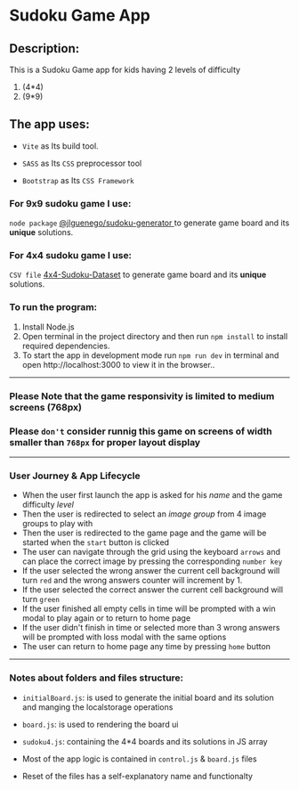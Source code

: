 # Sudoku Game App



## Description:

This is a Sudoku Game app for kids having 2 levels of difficulty

1.  (4*4)
2.  (9*9)

## The app uses:

- `Vite` as Its build tool.

- `SASS` as Its `CSS` preprocessor tool

- `Bootstrap` as Its `CSS Framework`


### For 9x9 sudoku game I use:

`node package` [@jlguenego/sudoku-generator
](https://www.npmjs.com/package/@jlguenego/sudoku-generator)
to generate game board and its **unique** solutions.

### For 4x4 sudoku game I use:


`CSV file` [4x4-Sudoku-Dataset](https://github.com/Black-Phoenix/4x4-Sudoku-Dataset/blob/master/4x4_sudoku_unique_solution.csv)
to generate game board and its **unique** solutions.

### **To run the program:**

1. Install Node.js
2. Open terminal in the project directory and then run `npm install` to install required dependencies.
3. To start the app in development mode run `npm run dev` in terminal and open http://localhost:3000 to view it in the browser..

- - - 


### Please Note that the game responsivity is limited to medium screens (768px)
### Please `don't` consider runnig this game on screens of width smaller than `768px` for proper layout display

- - - 


### User Journey & App Lifecycle
- When the user first launch the app is asked for his *name* and the game difficulty *level* 
- Then the user is redirected to select an *image group* from 4 image groups to play with
- Then the user is redirected to the game page and the game will be started when the `start` button is clicked
- The user can navigate through the grid using the keyboard `arrows` and can place the correct image by pressing the corresponding `number key`
- If the user selected the wrong answer the current cell background will turn `red` and the wrong answers counter will increment by 1.
- If the user selected the correct answer the current cell background will turn `green`
- If the user finished all empty cells in time will be prompted with a win modal to play again or to return to home page
- If the user didn't finish in time or selected more than 3 wrong answers will be prompted with loss modal with the same options
- The user can return to home page any time by pressing `home` button

- - - 


### Notes about folders and files structure:

- `initialBoard.js`: is used to generate the initial board and its solution and manging the localstorage operations

- `board.js`: is used to rendering the board ui

- `sudoku4.js`: containing the 4*4 boards and its solutions in JS array

- Most of the app logic is contained in `control.js` & `board.js` files
- Reset of the files has a self-explanatory name and functionalty
